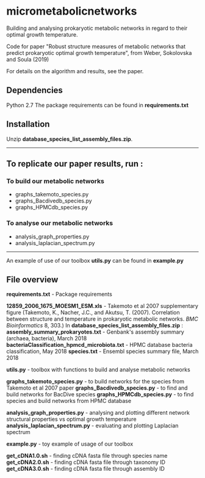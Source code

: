 # micrometabolicnetworks
Building and analysing prokaryotic metabolic networks in regard to their optimal growth temperature. 

Code for paper "Robust structure measures of metabolic networks that predict prokaryotic optimal growth temperature", from Weber, Sokolovska and Soula (2019)

For details on the algorithm and results, see the paper.

## Dependencies
Python 2.7
The package requirements can be found in **requirements.txt**

## Installation
Unzip **database\_species\_list\_assembly\_files.zip**.


-----------------
## To replicate our paper results, run :

### To build our metabolic networks
- graphs\_takemoto\_species.py
- graphs\_Bacdivedb\_species.py
- graphs\_HPMCdb\_species.py

### To analyse our metabolic networks
- analysis\_graph\_properties.py
- analysis\_laplacian\_spectrum.py


-----------------
An example of use of our toolbox **utils.py** can be found in **example.py**


## File overview

**requirements.txt** - Package requirements

**12859\_2006\_1675\_MOESM1\_ESM.xls** - Takemoto et al 2007 supplementary figure (Takemoto, K., Nacher, J.C., and Akutsu, T. (2007). Correlation between structure and temperature in prokaryotic metabolic networks. *BMC Bioinformatics* 8, 303.)
In **database\_species\_list\_assembly\_files.zip** :
  **assembly\_summary\_prokaryotes.txt** - Genbank's assembly summary (archaea, bacteria), March 2018
  **bacteriaClassification\_hpmcd\_microbiota.txt** - HPMC database bacteria classification, May 2018
  **species.txt** - Ensembl species summary file, March 2018

**utils.py** - toolbox with functions to build and analyse metabolic networks

**graphs\_takemoto\_species.py** - to build networks for the species from Takemoto et al 2007 paper
**graphs\_Bacdivedb\_species.py** - to find and build networks for BacDive species
**graphs\_HPMCdb\_species.py** - to find species and build networks from HPMC database

**analysis\_graph\_properties.py** - analysing and plotting different network structural properties vs optimal growth temperature
**analysis\_laplacian\_spectrum.py** - evaluating and plotting Laplacian spectrum

**example.py** - toy example of usage of our toolbox

**get\_cDNA1.0.sh** - finding cDNA fasta file through species name
**get\_cDNA2.0.sh** - finding cDNA fasta file through taxonomy ID
**get\_cDNA3.0.sh** - finding cDNA fasta file through assembly ID

